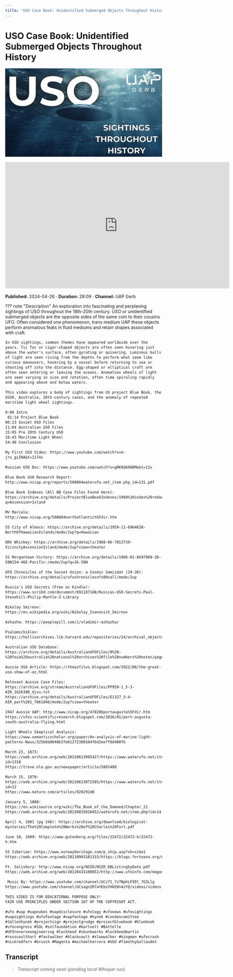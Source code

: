 ```yaml
---
title: 'USO Case Book: Unidentified Submerged Objects Throughout History'
---
```


# USO Case Book: Unidentified Submerged Objects Throughout History

![thumbnail](../videos/Yn-83KbgRN8-uso-case-book-unidentified-submerged-objects-throughout-history/thumb.jpg)

<iframe width="720" height="405" src="https://www.youtube.com/embed/Yn-83KbgRN8" frameborder="0" allowfullscreen></iframe>

**Published:** 2024-04-26  ·  **Duration:** 28:09  ·  **Channel:** UAP Gerb

??? note "Description"
    An exploration into fascinating and perplexing sightings of USO throughout the 18th-20th century. USO or unidentified submerged objects are the opposite sides of the same coin to their cousins UFO. Often considered one phenomenon, trans medium UAP these objects perform anomalous feats in fluid mediums and retain shapes associated with craft. 
    
    In USO sightings, common themes have appeared worldwide over the years. Tic Tac or cigar-shaped objects are often seen hovering just above the water's surface, often gyrating or quivering. Luminous balls of light are seen rising from the depths to perform what seem like curious maneuvers, hovering by a vessel before returning to sea or shooting off into the distance. Egg-shaped or elliptical craft are often seen entering or leaving the oceans. Anomalous wheels of light are seen varying in size and rotation, often time spiraling rapidly and appearing above and below waters.
    
    This video explores a body of sightings from US project Blue Book, the USSR, Australia, 20th-century cases, and the anomaly of repeated maritime light wheel sightings. 
    
    0:00 Intro
     01:14 Project Blue Book
    06:23 Soviet USO Files
    11:04 Australian USO Files
    15:05 Pre 20th Century USO
    16:43 Maritime Light Wheel
    24:48 Conclusion
    
    My First USO Video: https://www.youtube.com/watch?v=U-jrx_giINA&t=1174s
    
    Russian USO Doc: https://www.youtube.com/watch?v=gRK8QA98DMo&t=12s
    
    Blue Book USO Research Report: http://www.nicap.org/reports/500804waterufo.net_item.php_id=131.pdf
    
    Blue Book Indexes (All BB Case Files Found Here): https://archive.org/details/ProjectBlueBookIndexes/1960%20index%20redacted%20high%20resolution%20resized?q=Ascension+Island 
    
    MV Marcala: 
    http://www.nicap.org/500804northatlantic%5Fdir.htm 
    
    SS City of Almaco: https://archive.org/details/1959-11-6964638-NorthOfHawaiianIslands/mode/2up?q=Hawaiian 
    
    ORV Whiskey: https://archive.org/details/1960-06-7813739-VicinityAscensionIsland/mode/2up?view=theater 
    
    SS Morgantown Victory: https://archive.org/details/1966-01-8697969-26-58N154-46E-Pacific-/mode/2up?q=26.58N  
    
    UFO Chronicles of the Soviet Union: a Cosmic Samizdat (29-30): https://archive.org/details/ufochroniclesofs00vall/mode/2up 
    
    Russia's USO Secrets (Free on Kindle): 
    https://www.scribd.com/document/691187188/Russias-USO-Secrets-Paul-Stonehill-Philip-Mantle-Z-Library
    
    Nikolay Smirnov: https://en.wikipedia.org/wiki/Nikolay_Ivanovich_Smirnov 
    
    Azhazha: https://peoplepill.com/i/vladimir-azhazha/ 
    
    Psalomschiklov: https://hollisarchives.lib.harvard.edu/repositories/24/archival_objects/2071330
    
    Australian USO Database: https://archive.org/details/AustralianUFOFiles/0%20-%20foia%20australia%20national%20archives%20file%20numbers%20notes/page/n1/mode/2up 
    
    Aussie USO Article: https://theozfiles.blogspot.com/2022/08/the-great-uso-show-of-oz.html
    
    Relevant Aussie Case Files: https://archive.org/stream/AustralianUFOFiles/PP959-1_5-3-AIR_1826380_djvu.txt 
    https://archive.org/details/AustralianUFOFiles/E1327_5-4-AIR_part%201_7061046/mode/2up?view=theater 
    
    1947 Aussie UAP: http://www.nicap.org/470206portaugusta%5Fdir.htm 
    https://ufos-scientificresearch.blogspot.com/2016/01/port-augusta-south-australia-flying.html 
    
    Light Wheels Skeptical Analysis: https://www.semanticscholar.org/paper/An-analysis-of-marine-light-patterns-Naus/325b6b0048b37e61272300104fbd2ee7f8d400fb 
    
    March 23, 1873: https://web.archive.org/web/20210613095427/https://www.waterufo.net/item.php?id=1310
    https://trove.nla.gov.au/newspaper/article/5865480 
    
    March 15, 1879: https://web.archive.org/web/20210613072505/https://www.waterufo.net/item.php?id=12 
    https://www.nature.com/articles/020291d0
    
    January 5, 1880:  https://en.wikisource.org/wiki/The_Book_of_the_Damned/Chapter_21
    https://web.archive.org/web/20220815010452/waterufo.net/item.php?id=14 
    
    April 4, 1901 (pg 246): https://archive.org/download/biological-mysteries/The%20Complete%20Works%20of%20Charles%20Fort.pdf
    
    June 10, 1909: https://www.gutenberg.org/files/22472/22472-h/22472-h.htm
    
    SS Siberian: https://www.norwayheritage.com/p_ship.asp?sh=sibe1
    https://web.archive.org/web/20110903181315/https://blogs.forteana.org/node/25 
    
    Ft. Salisbury: http://www.nicap.org/NSID/NSID_DBListingbyDate.pdf 
    https://web.archive.org/web/20120415100852/http://www.ufoinfo.com/magonia/magonia.shtml 
    
     Music By: https://www.youtube.com/channel/UCz71_7z7NphLPZ0l_7G3Llg
    https://www.youtube.com/channel/UCsagn2R7aYEbsYHkE0n4zYQ/videos/videos
    
    THIS VIDEO IS FOR EDUCATIONAL PURPOSE ONLY! 
    FAIR USE PRINCIPLES UNDER SECTION 107 OF THE COPYRIGHT ACT.
    
    #ufo #uap #uapnukes #uapdisclosure #ufology #ufonews #ufosightings #uapsightings #ufofootage #uapfootage #hynek #condoncomittee #Jallenhynek #projectsign #projectgrudge #projectbluebook #bluebook #ufocongress #SOL #solfoundation #karlnell #Battelle #UFOreverseengineering #lockheed #skunkworks #lockheedmartin #rosscoulthart #fastwalker #blackvault #slowwalker #kingman #ufocrash #nickredfern #Grusch #Magenta #michaelherrera #USO #TimothyGallaudet

## Transcript
> _Transcript coming soon (pending local Whisper run)._
